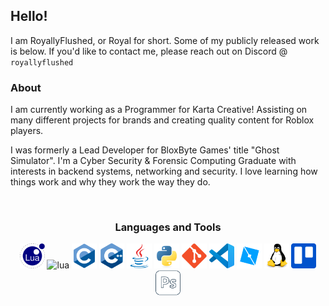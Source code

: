 ## Hello!

I am RoyallyFlushed, or Royal for short. Some of my publicly released work is below. If you'd like to contact me, please reach out on Discord @ `royallyflushed`

### About

I am currently working as a Programmer for Karta Creative! Assisting on many different projects for brands and creating quality content for Roblox players.

I was formerly a Lead Developer for BloxByte Games' title "Ghost Simulator". I'm a Cyber Security & Forensic Computing Graduate with interests in backend systems, networking and security. I love learning how things work and why they work the way they do.


<br/>
<h3 align="center">Languages and Tools</h3>
<p align="center"> 
    <img src="https://raw.githubusercontent.com/devicons/devicon/master/icons/lua/lua-original.svg" alt="lua" width="40" height="40"/>
    <img src="https://raw.githubusercontent.com/Sleitnick/Knit/main/logo/rounded/knit_logo_rounded_128.png" alt="lua" width="40" height="40"/>
    <img src="https://raw.githubusercontent.com/devicons/devicon/master/icons/c/c-original.svg" alt="c" width="40" height="40"/> 
    <img src="https://raw.githubusercontent.com/devicons/devicon/master/icons/cplusplus/cplusplus-original.svg" alt="cplusplus" width="40" height="40"/>
    <img src="https://raw.githubusercontent.com/devicons/devicon/master/icons/java/java-original.svg" alt="java" width="40" height="40"/>
    <img src="https://raw.githubusercontent.com/devicons/devicon/master/icons/python/python-original.svg" alt="python" width="40" height="40"/>
    <img src="https://raw.githubusercontent.com/devicons/devicon/master/icons/git/git-original.svg" alt="git" width="40" height="40"/>
    <img src="https://raw.githubusercontent.com/devicons/devicon/master/icons/vscode/vscode-original.svg" alt="vscode" width="40" height="40"/>
    <img src="/ROBLOX_Studio_icon.png" alt="roblox_studio" width="40" height="40"/>
    <img src="https://raw.githubusercontent.com/devicons/devicon/master/icons/linux/linux-original.svg" alt="linux" width="40" height="40"/>
    <img src="https://raw.githubusercontent.com/devicons/devicon/master/icons/trello/trello-plain.svg" alt="trello" width="40" height="40"/> 
    <img src="https://raw.githubusercontent.com/devicons/devicon/master/icons/photoshop/photoshop-line.svg" alt="photoshop" width="40" height="40"/> 
</p>
